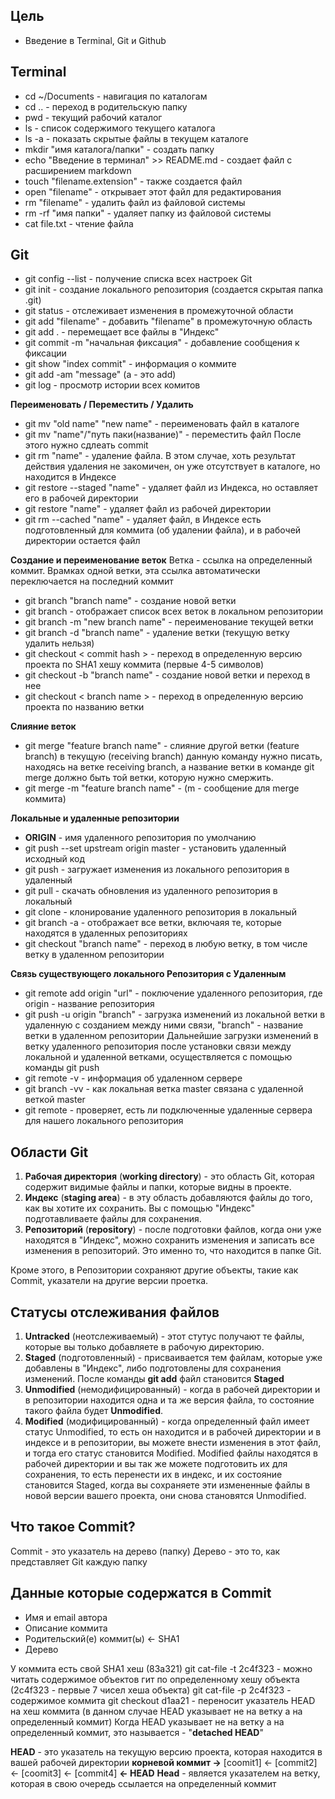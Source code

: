 ## Цель

* Введение в Terminal, Git и Github

## Terminal

* cd ~/Documents - навигация по каталогам
* cd .. - переход в родительскую папку
* pwd - текущий рабочий каталог
* ls - список содержимого текущего каталога
* ls -a - показать скрытые файлы в текущем каталоге
* mkdir "имя каталога/папки" - создать папку
* echo "Введение в терминал" >> README.md - создает файл с расширением markdown
* touch "filename.extension" - также создается файл
* open "filename" - открывает этот файл для редактирования
* rm "filename" - удалить файл из файловой системы
* rm -rf "имя папки" - удаляет папку из файловой системы
* cat file.txt - чтение файла

## Git

* git config --list - получение списка всех настроек Git
* git init - создание локального репозитория (создается скрытая папка .git)
* git status - отслеживает изменения в промежуточной области
* git add "filename" - добавить "filename" в промежуточную область
* git add . - перемещает все файлы в "Индекс"
* git commit -m "начальная фиксация" - добавление сообщения к фиксации
* git show "index commit" - информация о коммите
* git add -am "message" (a - это add)
* git log - просмотр истории всех комитов

**Переименовать / Переместить / Удалить**
* git mv "old name" "new name" - переименовать файл в каталоге
* git mv "name"/"путь паки(название)" - переместить файл
После этого нужно сдлеать commit
* git rm "name" - удаление файла. В этом случае, хоть результат действия удаления не закомичен, он уже отсутствует в каталоге, но находится в Индексе
* git restore --staged "name" - удаляет файл из Индекса, но оставляет его в рабочей директории
* git restore "name" - удаляет файл из рабочей директории
* git rm --cached "name" - удаляет файл, в Индексе есть подготовленный для коммита (об удалении файла), и в рабочей директории остается файл 

**Создание и переименование веток**
Ветка - ссылка на определенный коммит. Врамках одной ветки, эта ссылка автоматически переключается на последний коммит
* git branch "branch name" - создание новой ветки
* git branch - отображает список всех веток в локальном репозитории
* git branch -m "new branch name" - переименование текущей ветки
* git branch -d "branch name" - удаление ветки (текущую ветку удалить нельзя)
* git checkout < commit hash > - переход в определенную версию проекта по SHA1 хешу коммита (первые 4-5 символов)
* git checkout -b "branch name" - создание новой ветки и переход в нее
* git checkout < branch name > - переход в определенную версию проекта по названию ветки 

**Слияние веток**
* git merge "feature branch name" - слияние другой ветки (feature branch) в текущую (receiving branch)
данную команду нужно писать, находясь на ветке receiving branch, а название ветки в команде git merge должно быть той ветки, которую нужно смержить.
* git merge -m "feature branch name" - (m - сообщение для merge коммита)

**Локальные и удаленные репозитории**
* **ORIGIN** - имя удаленного репозитория по умолчанию
* git push --set upstream origin master - установить удаленный исходный код
* git push - загружает изменения из локального репозитория в удаленный
* git pull - скачать обновления из удаленного репозитория в локальный
* git clone - клонирование удаленного репозитория в локальный
* git branch -a - отображает все ветки, включаяя те, которые находятся в удаленных репозиториях
* git checkout "branch name" - переход в любую ветку, в том числе ветку в удаленном репозитории

**Связь существующего локального Репозитория с Удаленным**
* git remote add origin "url" - поключение удаленного репозитория, где origin - название репозитория
* git push -u origin "branch" - загрузка изменений из локальной ветки в удаленную с созданием между ними связи, "branch" - название ветки в удаленном репозитории
Дальнейшие загрузки изменений  в ветку удаленного репозитория после установки связи между локальной и удаленной ветками, осуществляется с помощью команды git push
* git remote -v - информация об удаленном сервере
* git branch -vv - как локальная ветка master связана с удаленной веткой master
* git remote - проверяет, есть ли подключенные удаленные сервера для нашего локального репозитория

## Области Git

1. **Рабочая директория** (**working directory**) - это область Git, которая содержит видимые файлы и папки, 
которые видны в проекте.
2. **Индекс** (**staging area**) - в эту область добавляются файлы до того, как вы хотите их сохранить. 
Вы с помощью "Индекс" подготавливаете файлы для сохранения.
3. **Репозиторий** (**repository**) - после подготовки файлов, когда они уже находятся в "Индекс", 
можно сохранить изменения и записать все изменения в репозиторий. Это именно то, что находится в папке Git.

Кроме этого, в Репозитории сохраняют другие объекты, такие как Commit, указатели на другие версии проетка.

## Статусы отслеживания файлов

1. **Untracked** (неотслеживаемый) - этот стутус получают те файлы, которые вы только добавляете в рабочую директорию.
2. **Staged** (подготовленный) - присваивается тем файлам, которые уже добавлены в "Индекс", либо подготовлены для сохранения изменений.
После  команды **git add** файл становится **Staged**
3. **Unmodified** (немодифицированный) - когда в рабочей директории и в репозитории находится одна и та же версия файла, то состояние такого файла будет **Unmodified**.
4. **Modified** (модифицированный) - когда определенный файл имеет статус Unmodified, то есть он находится 
и в рабочей директории и в индексе и в репозитории, вы можете внести изменения в этот файл, и тогда его статус становится Modified.
Modified файлы находятся в рабочей директории и вы так же можете подготовить их для сохранения, то есть перенести их в индекс, и их состояние становится Staged, когда вы сохраняете эти измененные файлы в новой версии вашего проекта, они снова становятся Unmodified.

## Что такое Commit?

Commit - это указатель на дерево (папку)
Дерево - это то, как представляет Git каждую папку

## Данные которые содержатся в Commit

* Имя и email  автора
* Описание коммита
* Родительский(е) коммит(ы) <- SHA1
* Дерево

У коммита есть свой SHA1 хеш (83а321)
git cat-file -t 2c4f323 - можно читать содержимое объектов гит по определенному хешу объекта (2c4f323 - первые 7 чисел хеша объекта)
git cat-file -p 2c4f323 - содержимое коммита
git checkout d1aa21 - переносит указатель HEAD на хеш коммита (в данном случае HEAD указывает не на ветку а на определенный коммит)
Когда HEAD указывает не на ветку а на определенный коммит, это называется - "**detached HEAD**"

**HEAD** - это указатель на текущую версию проекта, которая находится в вашей рабочей директории
**корневой коммит ->** [coomit1] <- [commit2] <- [coomit3] <- [commit4] **<- HEAD**
**Head** - является указателем на ветку, которая в свою очередь ссылается на определенный коммит
